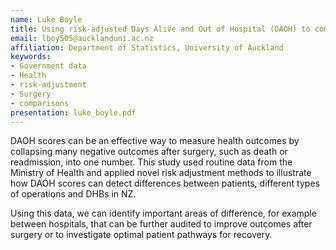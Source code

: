 ```yaml
---
name: Luke Boyle
title: Using risk-adjusted Days Alive and Out of Hospital (DAOH) to compare health outcomes across NZ after surgery
email: lboy505@aucklanduni.ac.nz
affiliation: Department of Statistics, University of Auckland
keywords:
- Government data
- Health
- risk-adjustment
- Surgery
- comparisons
presentation: luke_boyle.pdf
---
```


DAOH scores can be an effective way to measure health outcomes by collapsing many negative outcomes after surgery, such as death or readmission, into one number. This study used routine data from the Ministry of Health and applied novel risk adjustment methods to illustrate how DAOH scores can detect differences between patients, different types of operations and DHBs in NZ.

Using this data, we can identify important areas of difference, for example between hospitals, that can be further audited to improve outcomes after surgery or to investigate optimal patient pathways for recovery.
